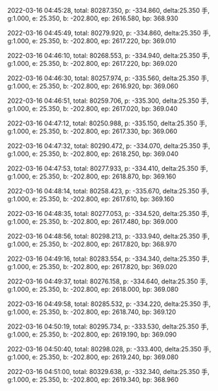 2022-03-16 04:45:28, total: 80287.350, p: -334.860, delta:25.350 手, g:1.000, e: 25.350, b: -202.800, ep: 2616.580, bp: 368.930

2022-03-16 04:45:49, total: 80279.920, p: -334.860, delta:25.350 手, g:1.000, e: 25.350, b: -202.800, ep: 2617.220, bp: 369.010

2022-03-16 04:46:10, total: 80268.553, p: -334.940, delta:25.350 手, g:1.000, e: 25.350, b: -202.800, ep: 2617.220, bp: 369.020

2022-03-16 04:46:30, total: 80257.974, p: -335.560, delta:25.350 手, g:1.000, e: 25.350, b: -202.800, ep: 2616.920, bp: 369.060

2022-03-16 04:46:51, total: 80259.706, p: -335.300, delta:25.350 手, g:1.000, e: 25.350, b: -202.800, ep: 2617.020, bp: 369.040

2022-03-16 04:47:12, total: 80250.988, p: -335.150, delta:25.350 手, g:1.000, e: 25.350, b: -202.800, ep: 2617.330, bp: 369.060

2022-03-16 04:47:32, total: 80290.472, p: -334.070, delta:25.350 手, g:1.000, e: 25.350, b: -202.800, ep: 2618.250, bp: 369.040

2022-03-16 04:47:53, total: 80277.933, p: -334.410, delta:25.350 手, g:1.000, e: 25.350, b: -202.800, ep: 2618.870, bp: 369.160

2022-03-16 04:48:14, total: 80258.423, p: -335.670, delta:25.350 手, g:1.000, e: 25.350, b: -202.800, ep: 2617.610, bp: 369.160

2022-03-16 04:48:35, total: 80277.053, p: -334.520, delta:25.350 手, g:1.000, e: 25.350, b: -202.800, ep: 2617.480, bp: 369.000

2022-03-16 04:48:56, total: 80298.213, p: -333.940, delta:25.350 手, g:1.000, e: 25.350, b: -202.800, ep: 2617.820, bp: 368.970

2022-03-16 04:49:16, total: 80283.554, p: -334.340, delta:25.350 手, g:1.000, e: 25.350, b: -202.800, ep: 2617.820, bp: 369.020

2022-03-16 04:49:37, total: 80276.158, p: -334.640, delta:25.350 手, g:1.000, e: 25.350, b: -202.800, ep: 2618.000, bp: 369.080

2022-03-16 04:49:58, total: 80285.532, p: -334.220, delta:25.350 手, g:1.000, e: 25.350, b: -202.800, ep: 2618.740, bp: 369.120

2022-03-16 04:50:19, total: 80295.734, p: -333.530, delta:25.350 手, g:1.000, e: 25.350, b: -202.800, ep: 2619.190, bp: 369.090

2022-03-16 04:50:40, total: 80298.028, p: -333.400, delta:25.350 手, g:1.000, e: 25.350, b: -202.800, ep: 2619.240, bp: 369.080

2022-03-16 04:51:00, total: 80329.638, p: -332.340, delta:25.350 手, g:1.000, e: 25.350, b: -202.800, ep: 2619.340, bp: 368.960